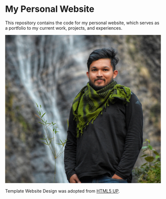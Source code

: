 # My Personal Website

This repository contains the code for my personal website, which serves as a portfolio to my current work, projects, and experiences.

![Website](images/banner.jpg)

Template Website Design was adopted from [HTML5 UP](https://html5up.net).
